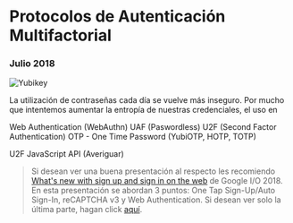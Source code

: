# Protocolos de Autenticación Multifactorial
### Julio 2018

![Yubikey](https://nicoavila.s3.amazonaws.com/articulos/16_01protocolos-autenticacion-multifactorial.jpg)

La utilización de contraseñas cada día se vuelve más inseguro. Por mucho que intentemos aumentar la entropía de nuestras credenciales, el uso en

Web Authentication (WebAuthn)
UAF (Paswordless)
U2F (Second Factor Authentication)
OTP - One Time Password (YubiOTP, HOTP, TOTP)

U2F JavaScript API (Averiguar)

> Si desean ver una buena presentación al respecto les recomiendo [What's new with sign up and sign in on the web](https://youtu.be/kGGMgEfSzMw) de Google I/O 2018. En esta presentación se abordan 3 puntos: One Tap Sign-Up/Auto Sign-In, reCAPTCHA v3 y Web Authentication. Si desean ver solo la última parte, hagan click [aquí](https://youtu.be/kGGMgEfSzMw?t=1013).
